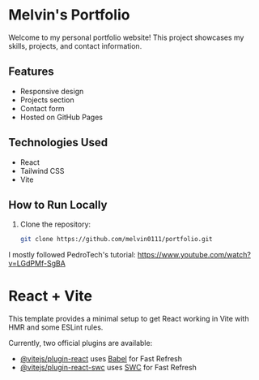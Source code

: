 # Melvin's Portfolio

Welcome to my personal portfolio website! This project showcases my skills, projects, and contact information.

## Features
- Responsive design
- Projects section
- Contact form
- Hosted on GitHub Pages

## Technologies Used
- React
- Tailwind CSS
- Vite

## How to Run Locally
1. Clone the repository:
   ```bash
   git clone https://github.com/melvin0111/portfolio.git

I mostly followed PedroTech's tutorial: https://www.youtube.com/watch?v=LGdPMf-SgBA  

# React + Vite

This template provides a minimal setup to get React working in Vite with HMR and some ESLint rules.

Currently, two official plugins are available:

- [@vitejs/plugin-react](https://github.com/vitejs/vite-plugin-react/blob/main/packages/plugin-react/README.md) uses [Babel](https://babeljs.io/) for Fast Refresh
- [@vitejs/plugin-react-swc](https://github.com/vitejs/vite-plugin-react-swc) uses [SWC](https://swc.rs/) for Fast Refresh

